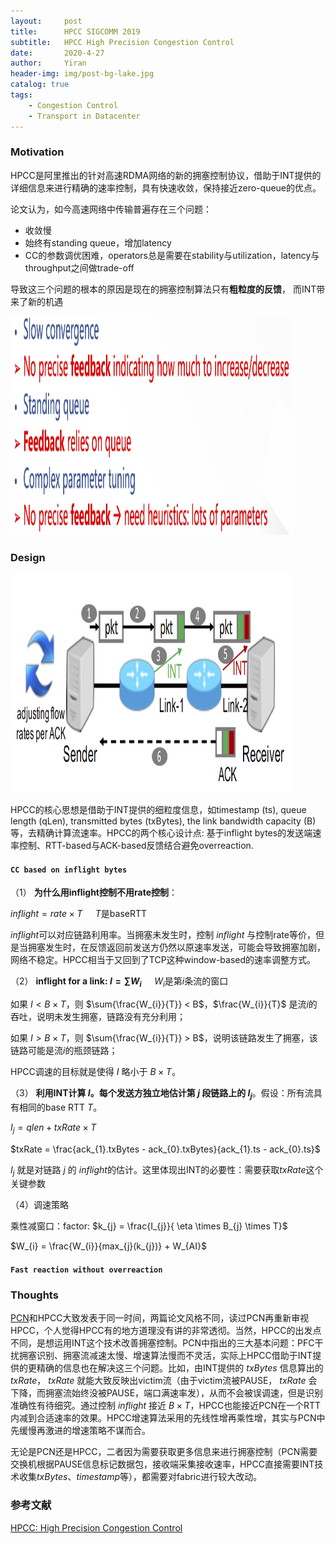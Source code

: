 ```yaml
---
layout:     post
title:      HPCC SIGCOMM 2019
subtitle:   HPCC High Precision Congestion Control
date:       2020-4-27
author:     Yiran
header-img: img/post-bg-lake.jpg
catalog: true
tags:
    - Congestion Control
    - Transport in Datacenter
---
```







### Motivation

HPCC是阿里推出的针对高速RDMA网络的新的拥塞控制协议，借助于INT提供的详细信息来进行精确的速率控制，具有快速收敛，保持接近zero-queue的优点。

论文认为，如今高速网络中传输普遍存在三个问题：

- 收敛慢
- 始终有standing queue，增加latency
- CC的参数调优困难，operators总是需要在stability与utilization，latency与throughput之间做trade-off


导致这三个问题的根本的原因是现在的拥塞控制算法只有**粗粒度的反馈**， 而INT带来了新的机遇

<img width="450" height="350" src="/img/post-hpcc-2.png"/>






### Design

<img width="450" height="350" src="/img/post-hpcc-1.png"/>

HPCC的核心思想是借助于INT提供的细粒度信息，如timestamp (ts), queue length (qLen), transmitted bytes (txBytes), the link bandwidth capacity (B) 等，去精确计算流速率。HPCC的两个核心设计点: 基于inflight bytes的发送端速率控制、RTT-based与ACK-based反馈结合避免overreaction.

#### ```CC based on inflight bytes```


（1） **为什么用inflight控制不用rate控制**：

  $inflight = rate \times T$       $\quad T$是baseRTT

  $inflight$可以对应链路利用率。当拥塞未发生时，控制 $inflight$ 与控制rate等价，但是当拥塞发生时，在反馈返回前发送方仍然以原速率发送，可能会导致拥塞加剧，网络不稳定。HPCC相当于又回到了TCP这种window-based的速率调整方式。

（2） **inflight for a link: $I = \sum{W_{i}}$**       $\quad W_{i}$是第$i$条流的窗口

  如果 $I < B \times T$，则 $\sum{\frac{W_{i}}{T}} < B$，$\frac{W_{i}}{T}$ 是流$i$的吞吐，说明未发生拥塞，链路没有充分利用；

  如果 $I > B \times T$，则 $\sum{\frac{W_{i}}{T}} > B$，说明该链路发生了拥塞，该链路可能是流$i$的瓶颈链路；

  HPCC调速的目标就是使得 $I$ 略小于 $B \times T$。

（3） **利用INT计算 $I$。每个发送方独立地估计第 $j$ 段链路上的 $I_{j}$**。假设：所有流具有相同的base RTT $T$。

  $I_{j} = qlen + txRate \times T$

  $txRate = \frac{ack_{1}.txBytes - ack_{0}.txBytes}{ack_{1}.ts - ack_{0}.ts}$

  $I_{j}$ 就是对链路 $j$ 的 $inflight$的估计。这里体现出INT的必要性：需要获取$txRate$这个关键参数

（4）调速策略

  乘性减窗口：factor: $k_{j} = \frac{I_{j}}{ \eta \times B_{j} \times T}$

  $W_{i} = \frac{W_{i}}{max_{j}(k_{j})} + W_{AI}$






#### ```Fast reaction without overreaction```



  

### Thoughts
[PCN](https://yi-ran.github.io/2020/03/26/PCN-NSDI-2020/)和HPCC大致发表于同一时间，两篇论文风格不同，读过PCN再重新审视HPCC，个人觉得HPCC有的地方道理没有讲的非常透彻。当然，HPCC的出发点不同，是想运用INT这个技术改善拥塞控制。PCN中指出的三大基本问题：PFC干扰拥塞识别、拥塞流减速太慢、增速算法慢而不灵活，实际上HPCC借助于INT提供的更精确的信息也在解决这三个问题。比如，由INT提供的 $txBytes$ 信息算出的 $txRate$， $txRate$ 就能大致反映出victim流（由于victim流被PAUSE， $txRate$ 会下降，而拥塞流始终没被PAUSE，端口满速率发），从而不会被误调速，但是识别准确性有待细究。通过控制 $inflight$ 接近 $B\times T$，HPCC也能接近PCN在一个RTT内减到合适速率的效果。HPCC增速算法采用的先线性增再乘性增，其实与PCN中先缓慢再激进的增速策略不谋而合。

无论是PCN还是HPCC，二者因为需要获取更多信息来进行拥塞控制（PCN需要交换机根据PAUSE信息标记数据包，接收端采集接收速率，HPCC直接需要INT技术收集$txBytes$、$timestamp$等），都需要对fabric进行较大改动。






### 参考文献

[HPCC: High Precision Congestion Control](https://liyuliang001.github.io/publications/hpcc.pdf)





